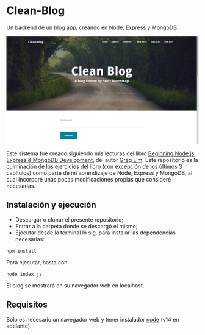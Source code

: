 # Clean-Blog

Un backend de un blog app, creando en Node, Express y MongoDB.

![Imagen](https://raw.githubusercontent.com/FedeHC/Clean-Blog/master/public/assets/img/capture.png)

Este sistema fue creado siguiendo mis lecturas del libro [Beginning Node.js,
Express & MongoDB Development](https://www.amazon.com/Beginning-Node-js-Express-MongoDB-Development/dp/9811480281/ref=sr_1_fkmr2_2), del autor [Greg Lim](https://github.com/greglim81). Este repositorio es la culminación de los ejercicios del libro (con excepción de los últimos 3 capítulos) como parte de mi aprendizaje de Node, Express y MongoDB, al cual incorporé unas pocas modificaciones propias que consideré necesarias.

## Instalación y ejecución

* Descargar o clonar el presente repositorio;
* Entrar a la carpeta donde se descargó el mismo;
* Ejecutar desde la terminal lo sig. para instalar las dependencias necesarias:

```node
npm install
```

Para ejecutar, basta con:

```node
node index.js
```

El blog se mostrará en su navegador web en localhost.

## Requisitos

Solo es necesario un navegador web y tener instalador [node](https://nodejs.org/en/) (v14 en adelante).